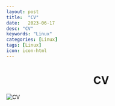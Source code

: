 ```yaml
---
layout: post
title:  "CV"
date:   2023-06-17
desc: "CV"
keywords: "Linux"
categories: [Linux]
tags: [Linux]
icon: icon-html
---
```




# <center> CV </center>

<img src="https://github.com/leishi23/homepage/blob/5e0b9375ad4fbbf3cd768d45ec14b7111cac7468/static/assets/img/blog/3steps/Lei_Shi_CV.jpg" alt="CV">
